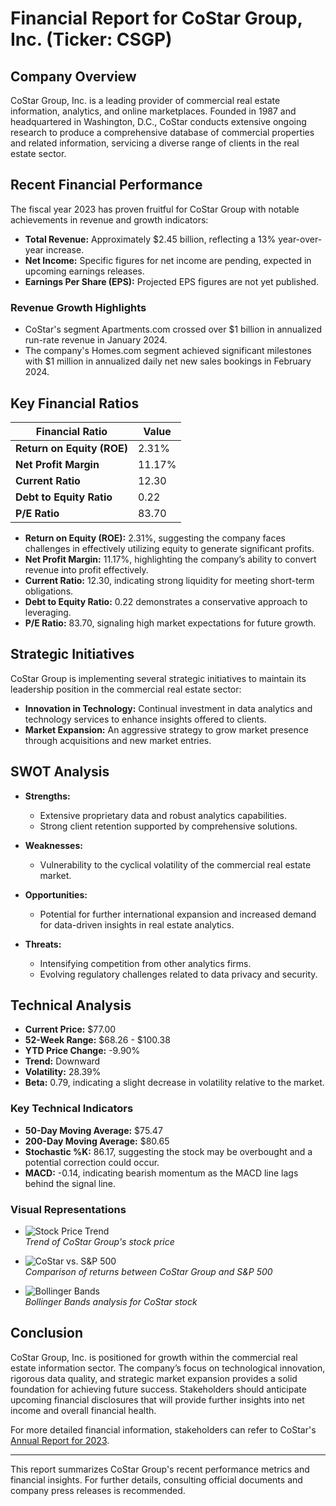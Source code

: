 # Financial Report for CoStar Group, Inc. (Ticker: CSGP)

## Company Overview
CoStar Group, Inc. is a leading provider of commercial real estate information, analytics, and online marketplaces. Founded in 1987 and headquartered in Washington, D.C., CoStar conducts extensive ongoing research to produce a comprehensive database of commercial properties and related information, servicing a diverse range of clients in the real estate sector.

## Recent Financial Performance
The fiscal year 2023 has proven fruitful for CoStar Group with notable achievements in revenue and growth indicators:
- **Total Revenue:** Approximately $2.45 billion, reflecting a 13% year-over-year increase.
- **Net Income:** Specific figures for net income are pending, expected in upcoming earnings releases.
- **Earnings Per Share (EPS):** Projected EPS figures are not yet published.

### Revenue Growth Highlights
- CoStar's segment Apartments.com crossed over $1 billion in annualized run-rate revenue in January 2024.
- The company's Homes.com segment achieved significant milestones with $1 million in annualized daily net new sales bookings in February 2024.

## Key Financial Ratios
| Financial Ratio              | Value       |
|------------------------------|-------------|
| **Return on Equity (ROE)**   | 2.31%       |
| **Net Profit Margin**         | 11.17%      |
| **Current Ratio**             | 12.30       |
| **Debt to Equity Ratio**      | 0.22        |
| **P/E Ratio**                 | 83.70       |

- **Return on Equity (ROE):** 2.31%, suggesting the company faces challenges in effectively utilizing equity to generate significant profits.
- **Net Profit Margin:** 11.17%, highlighting the company’s ability to convert revenue into profit effectively.
- **Current Ratio:** 12.30, indicating strong liquidity for meeting short-term obligations.
- **Debt to Equity Ratio:** 0.22 demonstrates a conservative approach to leveraging.
- **P/E Ratio:** 83.70, signaling high market expectations for future growth.

## Strategic Initiatives
CoStar Group is implementing several strategic initiatives to maintain its leadership position in the commercial real estate sector:
- **Innovation in Technology:** Continual investment in data analytics and technology services to enhance insights offered to clients.
- **Market Expansion:** An aggressive strategy to grow market presence through acquisitions and new market entries.

## SWOT Analysis
- **Strengths:**
  - Extensive proprietary data and robust analytics capabilities.
  - Strong client retention supported by comprehensive solutions.

- **Weaknesses:**
  - Vulnerability to the cyclical volatility of the commercial real estate market.

- **Opportunities:**
  - Potential for further international expansion and increased demand for data-driven insights in real estate analytics.

- **Threats:**
  - Intensifying competition from other analytics firms.
  - Evolving regulatory challenges related to data privacy and security.

## Technical Analysis
- **Current Price:** $77.00
- **52-Week Range:** $68.26 - $100.38
- **YTD Price Change:** -9.90%
- **Trend:** Downward
- **Volatility:** 28.39%
- **Beta:** 0.79, indicating a slight decrease in volatility relative to the market.

### Key Technical Indicators  
- **50-Day Moving Average:** $75.47  
- **200-Day Moving Average:** $80.65  
- **Stochastic %K:** 86.17, suggesting the stock may be overbought and a potential correction could occur.  
- **MACD:** -0.14, indicating bearish momentum as the MACD line lags behind the signal line.

### Visual Representations
- ![Stock Price Trend](technical_plots/CSGP_stockprice.png)  
  *Trend of CoStar Group's stock price*

- ![CoStar vs. S&P 500](technical_plots/CSGP_vs_^GSPC_returns.png)  
  *Comparison of returns between CoStar Group and S&P 500*

- ![Bollinger Bands](technical_plots/CSGP_bollinger_bands.png)  
  *Bollinger Bands analysis for CoStar stock*

## Conclusion
CoStar Group, Inc. is positioned for growth within the commercial real estate information sector. The company’s focus on technological innovation, rigorous data quality, and strategic market expansion provides a solid foundation for achieving future success. Stakeholders should anticipate upcoming financial disclosures that will provide further insights into net income and overall financial health.

For more detailed financial information, stakeholders can refer to CoStar's [Annual Report for 2023](https://investors.costargroup.com/financials-filings).

---

This report summarizes CoStar Group's recent performance metrics and financial insights. For further details, consulting official documents and company press releases is recommended.